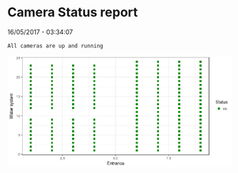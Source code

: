 Camera Status report
================
16/05/2017 - 03:34:07

    All cameras are up and running

![](camreport_files/figure-markdown_github/unnamed-chunk-2-1.png)
